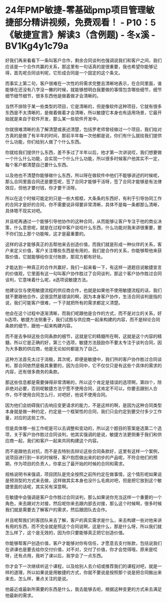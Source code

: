 # 24年PMP敏捷-零基础pmp项目管理敏捷部分精讲视频，免费观看！ - P10：5《敏捷宣言》解读3（含例题) - 冬x溪 - BV1Kg4y1c79a

好我们再来看看下一条叫客户合作，剩余合同谈判也强调说我们和客户之间，我们应该是一个合作共赢的关系，那这里有一句话真的是很重要，我也希望你能够记得，首先呢合同谈判呢，它形成合同是一个固定的这个条文。

而事实上第二句，客户很难在一次性的将需求完整且清晰地表示，在合同里面，谁能够在还没有八字没一撇的时候，就能够想明白我要做的事情包含哪些细节，细节细节细节细节，很多东西他是做着做才会清晰的。

当然不排除于某一些类型的项目，它是清晰的，但是像软件这种项目，它就有很多东西是不太清晰的，是做着做着才会清晰，所以敏捷它本身也有适用场景，它最开始就是来自于软件开发，那么某一些软件开发中。

你就很难清晰的去了解清楚或表述清楚，包括罗老师曾经做过一个项目，我们给对方真的是做了有半年的时间，那前半年每一次他都是说，你们有什么就给我们提供什么功能，你们给别人做了个什么东西。

你就给我们提供什么东西，差不多过了半年以后，他才第一次讲说哎，我们想要做一个什么什么功能，会实现一个什么什么功能，所以很多时候客户他其实不一定，每个客户都清楚自己要什么东西。

以及他也不清楚你能够做什么东西，所以呀在做软件中他们不能够讲述的时候呢，那么合同里面合同还是要签呢，签了合同才能够干活呀，签了合同才能够是有法律效应，但他才要付钱，你才要干活呀。

所以在这个时候可能定的只是一些大框框，大条条的东西好，有利于引导协同工作的合同才是好的合同，你不需要说非得要非常清晰，具体不是每一条都那么清晰，具体嗯不现实对吧。

并且呢再通过一个能够引导他协作的这种合同，从而能够让客户专注于他的商业决策，什么意思呢，就是在过程中客户说哈什么东西，什么功能对我来讲很重要，要不你们加上那个功能唉，这才是最重要的。

这样的话才能够真正的去帮他来去创造价值，而我们就是形成一种伙伴的关系，客户来定义价值，客户关注哪些东西是有用的，我们是合作的关系，你能够帮他来获取价值，它就能够给你支付账款，那双方都有好处。

才能达到一种真正的合作共赢好，我们一起来看一下，有这样一道题目说敏捷宣言的价值观，它里面有这一句叫客户协作胜过了合同谈判，那这个客户协作胜过合同谈判，它意味着什么呢，a选项说敏捷方法。

他建议仅与使用敏捷流程的供应商合作，也就是如果他不使用敏捷流程的话，我们就不要跟他合作，这很显然是错误的啊，因为本身客户协作，生活合同谈判是指的说，我们可能客户很难，一下子就把所有的需求都定义清楚。

他会在这个过程中逐渐清晰，而我们呢跟他是合作的方式，而不是对立的关系，好b选项，敏捷方法侧重于，我们试图与供应商一起来构建的内容，而不是辩论合同条款的细节，跟他一起来构建内容。

而不是去争辩这些合同条款的细节，这就是它的精髓所在啊，这就是这个内容的精髓，所以它是正确的好，第三个选项，敏捷方法鼓励你不要太专注于谈判合同，因为大多数的供应商，他是无论如何都是为了自己。

这种方法首先太过于消极，其次呢，即便是敏捷中，我们所的客户协作胜过合同谈判，那合同依然是极其重要的，因为合同中，它不仅仅只是有这些个具体的需求的内容，还有很多商务的条款。

那这些信息都是需要弹得非常清晰的，所以这个肯定是错误的选项啊，第四个，除非绝对必要，否则呢敏捷方法宁愿不使用合同，这肯定不可以，你要去跟别人合作，你不使用合同怎么行，对吧好，他说不使用合同。

因为他们会妨碍我们去响应变更请求的能力，不是这样的啊，是因为这种合同类型本身就是做一种约定，约定是一个框架性的合同，我们只会约定到要交付多少工作量，对应的这些工作。

但是具体哪一些工作呢是可以去调整和变动的，所以这个题目的答案是选第二个选项，关于客户协作胜过合同谈判，他其实强调的是说，敏捷方法更侧重于我们和供应商一起，我们和客户一起来共同构建这个内容。

而不是跟他去对抗，而不是去特别去辩论这些合同条款好，这里有这样一个案例，说项目进行到一半的时候呀，客户抱怨做出来的初步的产品呢，不符合他们的预期，作为项目的负责人，你拿出了最开始的时候的合同和需求。

规格说明书来强调，项目团队是完全按照之前所约定在做事情，这个情形呢如果说是预测型的方式来去做，这样做其实本身也没什么毛病对吧，但是把它放到这个敏捷里面的话呢，其实另有深意啊。

在敏捷中会强调是客户合作胜过合同谈判，那么如果说你充当这样一个重要的一个角色，来去跟对方对接，然后呢你来去跟内部去对接，那么这个时候啊，很多时候我们就是需要去了解客户的需求，然后跟团队去合作。

并且呢帮我们的客团队来去了解，客户的真实需求是什么，来去构建一些对他来讲有用的东西，而不完全就是照这个合同说啊，这是什么，那是什么呀，所以我们就怎么样了，这个是无效的，因为你只要能够真正把它创造价值。

你能够帮客户创造价值，客户才能够对你有信任，才愿意去支付账款，包括说我们在讲课也是要去给你交付价值，对不对，交付了价值，你才会觉得哦，原来是哎呀，还有点用，我听了课以后，我学会了一点东西。

你才会下一次继续听这个课程，以及给别人去介绍或推荐我们的课程对吧，就是一样的道理，所以如果说是用敏捷的方式，你就不要说是按照那个说是把合同搬出来来去，怎么样，重点关注的是说。

他最近或最新所需要的东西是什么，我去能够去呃，根据这种变更的方式来去满足他最新的需求。